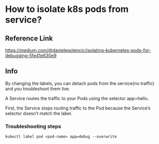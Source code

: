 # How to isolate k8s pods from service?

## Reference Link
https://medium.com/@danielepolencic/isolating-kubernetes-pods-for-debugging-5fe41e630e9

## Info
By changing the labels, you can detach pods from the service(no traffic) and you troubleshoot them live.

A Service routes the traffic to your Pods using the selector app=hello.

First, the Service stops routing traffic to the Pod because the Service’s selector doesn’t match the label.


### Troubleshooting steps

```
kubectl label pod <pod-name> app=debug --overwrite
```




